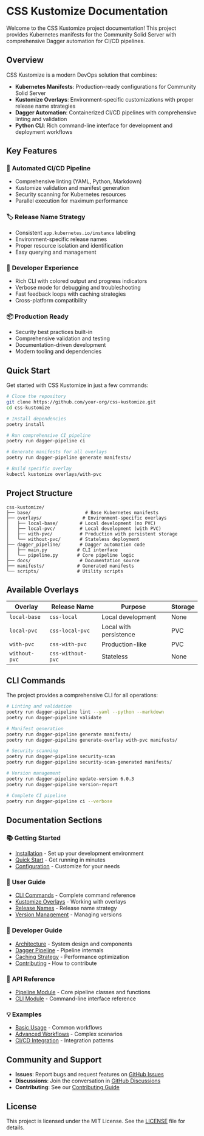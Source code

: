 # CSS Kustomize Documentation

Welcome to the CSS Kustomize project documentation! This project provides Kubernetes manifests for the Community Solid Server with comprehensive Dagger automation for CI/CD pipelines.

## Overview

CSS Kustomize is a modern DevOps solution that combines:

- **Kubernetes Manifests**: Production-ready configurations for Community Solid Server
- **Kustomize Overlays**: Environment-specific customizations with proper release name strategies
- **Dagger Automation**: Containerized CI/CD pipelines with comprehensive linting and validation
- **Python CLI**: Rich command-line interface for development and deployment workflows

## Key Features

### 🚀 **Automated CI/CD Pipeline**

- Comprehensive linting (YAML, Python, Markdown)
- Kustomize validation and manifest generation
- Security scanning for Kubernetes resources
- Parallel execution for maximum performance

### 🏷️ **Release Name Strategy**

- Consistent `app.kubernetes.io/instance` labeling
- Environment-specific release names
- Proper resource isolation and identification
- Easy querying and management

### 🔧 **Developer Experience**

- Rich CLI with colored output and progress indicators
- Verbose mode for debugging and troubleshooting
- Fast feedback loops with caching strategies
- Cross-platform compatibility

### 📦 **Production Ready**

- Security best practices built-in
- Comprehensive validation and testing
- Documentation-driven development
- Modern tooling and dependencies

## Quick Start

Get started with CSS Kustomize in just a few commands:

```bash
# Clone the repository
git clone https://github.com/your-org/css-kustomize.git
cd css-kustomize

# Install dependencies
poetry install

# Run comprehensive CI pipeline
poetry run dagger-pipeline ci

# Generate manifests for all overlays
poetry run dagger-pipeline generate manifests/

# Build specific overlay
kubectl kustomize overlays/with-pvc
```

## Project Structure

```
css-kustomize/
├── base/                    # Base Kubernetes manifests
├── overlays/               # Environment-specific overlays
│   ├── local-base/        # Local development (no PVC)
│   ├── local-pvc/         # Local development (with PVC)
│   ├── with-pvc/          # Production with persistent storage
│   └── without-pvc/       # Stateless deployment
├── dagger_pipeline/       # Dagger automation code
│   ├── main.py           # CLI interface
│   └── pipeline.py       # Core pipeline logic
├── docs/                  # Documentation source
├── manifests/            # Generated manifests
└── scripts/              # Utility scripts
```

## Available Overlays

| Overlay       | Release Name      | Purpose                | Storage |
| ------------- | ----------------- | ---------------------- | ------- |
| `local-base`  | `css-local`       | Local development      | None    |
| `local-pvc`   | `css-local-pvc`   | Local with persistence | PVC     |
| `with-pvc`    | `css-with-pvc`    | Production-like        | PVC     |
| `without-pvc` | `css-without-pvc` | Stateless              | None    |

## CLI Commands

The project provides a comprehensive CLI for all operations:

```bash
# Linting and validation
poetry run dagger-pipeline lint --yaml --python --markdown
poetry run dagger-pipeline validate

# Manifest generation
poetry run dagger-pipeline generate manifests/
poetry run dagger-pipeline generate-overlay with-pvc manifests/

# Security scanning
poetry run dagger-pipeline security-scan
poetry run dagger-pipeline security-scan-generated manifests/

# Version management
poetry run dagger-pipeline update-version 6.0.3
poetry run dagger-pipeline version-report

# Complete CI pipeline
poetry run dagger-pipeline ci --verbose
```

## Documentation Sections

### 📚 **Getting Started**

- [Installation](getting-started/installation.md) - Set up your development environment
- [Quick Start](getting-started/quick-start.md) - Get running in minutes
- [Configuration](getting-started/configuration.md) - Customize for your needs

### 👥 **User Guide**

- [CLI Commands](user-guide/cli-commands.md) - Complete command reference
- [Kustomize Overlays](user-guide/kustomize-overlays.md) - Working with overlays
- [Release Names](user-guide/release-names.md) - Release name strategy
- [Version Management](user-guide/version-management.md) - Managing versions

### 🔧 **Developer Guide**

- [Architecture](developer-guide/architecture.md) - System design and components
- [Dagger Pipeline](developer-guide/dagger-pipeline.md) - Pipeline internals
- [Caching Strategy](developer-guide/caching-strategy.md) - Performance optimization
- [Contributing](developer-guide/contributing.md) - How to contribute

### 📖 **API Reference**

- [Pipeline Module](developer-guide/dagger-pipeline.md) - Core pipeline classes and functions
- [CLI Module](user-guide/cli-commands.md) - Command-line interface reference

### 💡 **Examples**

- [Basic Usage](examples/basic-usage.md) - Common workflows
- [Advanced Workflows](examples/advanced-workflows.md) - Complex scenarios
- [CI/CD Integration](examples/cicd-integration.md) - Integration patterns

## Community and Support

- **Issues**: Report bugs and request features on [GitHub Issues](https://github.com/your-org/css-kustomize/issues)
- **Discussions**: Join the conversation in [GitHub Discussions](https://github.com/your-org/css-kustomize/discussions)
- **Contributing**: See our [Contributing Guide](developer-guide/contributing.md)

## License

This project is licensed under the MIT License. See the [LICENSE](https://github.com/your-org/css-kustomize/blob/main/LICENSE) file for details.
